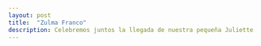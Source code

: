 ```yaml
---
layout: post
title:  "Zulma Franco"
description: Celebremos juntos la llegada de nuestra pequeña Juliette 
---
```


